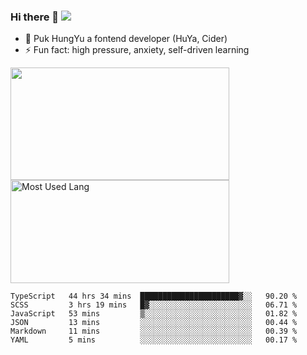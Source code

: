 ### Hi there 👋   ![](https://komarev.com/ghpvc/?username=trojan0523&color=ff69b4&label=PV+Since+2020-1-1)

 - 🔭 Puk HungYu a fontend developer (HuYa, Cider)
 - ⚡ Fun fact: high pressure, anxiety, self-driven learning 

 <img align="left" width="350px" height="180px" src="https://github-readme-stats.vercel.app/api?username=trojan0523&show_icons=true&icon_color=199861&count_private=true" />
 
 <img width="350px" height="165px" alt="Most Used Lang" src="https://github-readme-stats.vercel.app/api/top-langs/?username=trojan0523&layout=compact"/>
 

 <!--START_SECTION:waka-->

```text
TypeScript   44 hrs 34 mins  ██████████████████████▓░░   90.20 %
SCSS         3 hrs 19 mins   █▓░░░░░░░░░░░░░░░░░░░░░░░   06.71 %
JavaScript   53 mins         ▒░░░░░░░░░░░░░░░░░░░░░░░░   01.82 %
JSON         13 mins         ░░░░░░░░░░░░░░░░░░░░░░░░░   00.44 %
Markdown     11 mins         ░░░░░░░░░░░░░░░░░░░░░░░░░   00.39 %
YAML         5 mins          ░░░░░░░░░░░░░░░░░░░░░░░░░   00.17 %
```

<!--END_SECTION:waka-->

 
<!--
**Trojan0523/Trojan0523** is a ✨ _special_ ✨ repository because its `README.md` (this file) appears on your GitHub profile.

Here are some ideas to get you started:

- 👯 looking to collaborate on where? i don`t know
- 🤔 I’m looking for help with ...
- 💬 Ask me about ...
- 📫 How to reach me: ...
- 😄 Pronouns: ...
- ⚡ Fun fact: ...
![](https://komarev.com/ghpvc/?username=trojan0523)
-->
